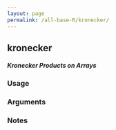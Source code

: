 ```yaml
---
layout: page
permalink: /all-base-R/kronecker/
---
```


## __kronecker__

#### _Kronecker Products on Arrays_

### Usage

### Arguments

### Notes
